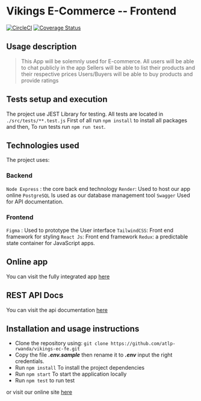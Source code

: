 # Vikings E-Commerce -- Frontend

[![CircleCI](https://dl.circleci.com/status-badge/img/gh/atlp-rwanda/vikings-ec-fe/tree/dev.svg?style=svg)](https://dl.circleci.com/status-badge/redirect/gh/atlp-rwanda/vikings-ec-fe/tree/dev) [![Coverage Status](https://coveralls.io/repos/github/atlp-rwanda/vikings-ec-fe/badge.svg?branch=dev)](https://coveralls.io/github/atlp-rwanda/vikings-ec-fe?branch=dev)

## Usage description

> This App will be solemnly used for E-commerce.
> All users will be able to chat publicly in the app
> Sellers will be able to list their products and their respective prices
> Users/Buyers will be able to buy products and provide ratings

## Tests setup and execution

The project use JEST Library for testing.
All tests are located in `./src/tests/**.test.js`
First of all run `npm install` to install all packages and then,
To run tests run `npm run test`.

## Technologies used

The project uses:

### Backend

`Node Express` : the core back end technology
 `Render`: Used to host our app online
`PostgreSQL` Is used as our database management tool
 `Swagger` Used for API documentation.

### Frontend

`Figma` : Used to prototype the User interface
 `TailwindCSS`: Front end framework for styling
`React Js`: Front end framework
 `Redux`: a predictable state container for JavaScript apps.

## Online app

You can visit the fully integrated app [here](#)

## REST API Docs

You can visit the api documentation [here](https://vikings-ec-bn-mbhd.onrender.com/api-docs)

## Installation and usage instructions

- Clone the repository using: `git clone https://github.com/atlp-rwanda/vikings-ec-fe.git `
- Copy the file **_.env.sample_** then rename it to **_.env_** input the right credentials.
- Run `npm install` To install the project dependencies
- Run `npm start` To start the application locally
- Run `npm test` to run test

or visit our online site [here](#)
